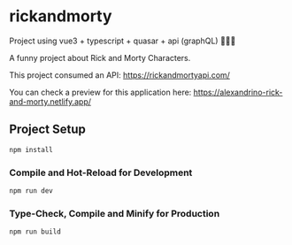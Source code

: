 # rickandmorty

Project using vue3 + typescript + quasar + api (graphQL) 🚀🚀🚀

A funny project about Rick and Morty Characters.

This project consumed an API:
https://rickandmortyapi.com/

You can check a preview for this application here:
https://alexandrino-rick-and-morty.netlify.app/


## Project Setup

```sh
npm install
```

### Compile and Hot-Reload for Development

```sh
npm run dev
```

### Type-Check, Compile and Minify for Production

```sh
npm run build
```
